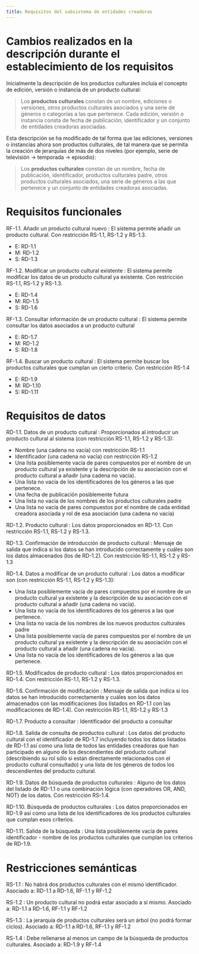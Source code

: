 ```yaml
---
title: Requisitos del subsistema de entidades creadoras
---
```


# Cambios realizados en la descripción durante el establecimiento de los requisitos

Inicialmente la descripción de los productos culturales incluía el concepto de edición, versión o instancia de un producto cultural:

> Los **productos culturales** constan de un nombre, ediciones o versiones, otros productos culturales asociados y una serie de géneros o categorías a las que pertenece. Cada edición, versión o instancia consta de fecha de publicación, identificador y un conjunto de entidades creadoras asociadas.

Esta descripción se ha modificado de tal forma que las ediciones, versiones o instancias ahora son productos culturales, de tal manera que se permita la creación de jerarquías de más de dos niveles (por ejemplo, serie de televisión → temporada → episodio):

> Los **productos culturales** constan de un nombre, fecha de publicación, identificador, productos culturales padre, otros productos culturales asociados, una serie de géneros a las que pertenece y un conjunto de entidades creadoras asociadas.

# Requisitos funcionales

<!--
RF-1.x
: Descripción
- E: RDy
- M: RDz
- S: RDw

- No hay que pensar en la implementación directamente: hay que pensar en el uso que les vamos a dar.
- Los datos de entrada, manejados y de salida son diferentes como requisitos de datos (datos de un contacto/de un contacto almacenado)!

Entrada
: Los que requiere la función para funcionar. Siempre hay.

Manejados
: Los que se almacenan. Incluye uso y solución de almacenamiento. Siempre hay.

Salida
: Cosas tipo "Se ha insertau bien". A veces no hay
-->

RF-1.1. Añadir un producto cultural nuevo
: El sistema permite añadir un producto cultural. Con restricción RS-1.1, RS-1.2 y RS-1.3.

- E: RD-1.1
- M: RD-1.2 
- S: RD-1.3

RF-1.2. Modificar un producto cultural existente
: El sistema permite modificar los datos de un producto cultural ya existente. Con restricción RS-1.1, RS-1.2 y RS-1.3.

- E: RD-1.4
- M: RD-1.5
- S: RD-1.6

RF-1.3. Consultar información de un producto cultural
: El sistema permite consultar los datos asociados a un producto cultural

- E: RD-1.7
- M: RD-1.2
- S: RD-1.8

RF-1.4. Buscar un producto cultural
: El sistema permite buscar los productos culturales que cumplan un cierto criterio. Con restricción RS-1.4

- E: RD-1.9
- M: RD-1.10
- S: RD-1.11


# Requisitos de datos

<!--El único punto donde se repiten los RD es en Almacenamiento. Si Rdx aparece en entrada/salida, nunca puede aparecer en otro sitio.-->

RD-1.1. Datos de un producto cultural
: Proporcionados al introducir un producto cultural al sistema (con restricción RS-1.1, RS-1.2 y RS-1.3):

- Nombre (una cadena no vacía) con restricción RS-1.1
- Identificador (una cadena no vacía) con restricción RS-1.2
- Una lista posiblemente vacía de pares compuestos por el nombre de un producto cultural ya existente y la descripción de su asociación con el producto cultural a añadir (una cadena no vacía).
- Una lista no vacía de los identificadores de los géneros a las que pertenece.
- Una fecha de publicación posiblemente futura
- Una lista no vacía de los nombres de los productos culturales padre
- Una lista no vacía de pares compuestos por el nombre de cada entidad creadora asociada y rol de esa asociación (una cadena no vacía)

RD-1.2. Producto cultural
: Los datos proporcionados en RD-1.1. Con restricción RS-1.1, RS-1.2 y RS-1.3.

RD-1.3. Confirmación de introducción de producto cultural
: Mensaje de salida que indica si los datos se han introducido correctamente y cuáles son los datos almacenados (los de RD-1.2). Con restricción RS-1.1, RS-1.2 y RS-1.3

RD-1.4. Datos a modificar de un producto cultural
: Los datos a modificar son (con restricción RS-1.1, RS-1.2 y RS-1.3):

- Una lista posiblemente vacía de pares compuestos por el nombre de un producto cultural ya existente y la descripción de su asociación con el producto cultural a añadir (una cadena no vacía).
- Una lista no vacía de los identificadores de los géneros a las que pertenece.
- Una lista no vacía de los nombres de los nuevos productos culturales padre
- Una lista posiblemente vacía de pares compuestos por el nombre de un producto cultural ya existente y la descripción de su asociación con el producto cultural a añadir (una cadena no vacía).
- Una lista no vacía de los identificadores de los géneros a las que pertenece.

RD-1.5. Modificados de producto cultural
: Los datos proporcionados en RD-1.4. Con restricción RS-1.1, RS-1.2 y RS-1.3.

RD-1.6. Confirmación de modificación
: Mensaje de salida que indica si los datos se han introducido correctamente y cuáles son los datos almacenados con las modificaciones (los listados en RD-1.1 con las modificaciones de RD-1.4). Con restricción RS-1.1, RS-1.2 y RS-1.3

RD-1.7. Producto a consultar
: Identificador del producto a consultar

RD-1.8. Salida de consulta de productos cultural
: Los datos del producto cultural con el identificador de RD-1.7 incluyendo todos los datos listados de RD-1.1 así como una lista de todos las entidades creadoras que han participado en alguno de los descendientes del producto cultural (describiendo su rol sólo si están directamente relacionados con el producto cultural consultado) y una lista de los géneros de todos los descendientes del producto cultural.

RD-1.9. Datos de búsqueda de productos culturales
: Alguno de los datos del listado de RD-1.1 o una combinación lógica (con operadores OR, AND, NOT) de los datos. Con restricción RS-1.4.

RD-1.10. Búsqueda de productos culturales
: Los datos proporcionados en RD-1.9 así como una lista de los identificadores de los productos culturales que cumplan esos criterios.

RD-1.11. Salida de la búsqueda
: Una lista posiblemente vacía de pares identificador - nombre de los productos culturales que cumplan los criterios de RD-1.9.


# Restricciones semánticas

<!--Para las restricciones semánticas, poner RF y RD asociado-->

RS-1.1
: No habrá dos productos culturales con el mismo identificador. Asociado a: RD-1.1 a RD-1.6, RF-1.1 y RF-1.2

RS-1.2
: Un producto cultural no podrá estar asociado a sí mismo. Asociado a: RD-1.1 a RD-1.6, RF-1.1 y RF-1.2

RS-1.3
: La jerarquía de productos culturales será un árbol (no podrá formar ciclos). Asociado a: RD-1.1 a RD-1.6, RF-1.1 y RF-1.2

RS-1.4
: Debe rellenarse al menos un campo de la búsqueda de productos culturales. Asociado a: RD-1.9 y RF-1.4

